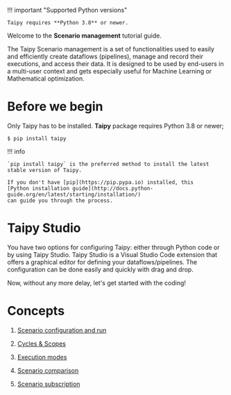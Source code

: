 !!! important "Supported Python versions"

    Taipy requires **Python 3.8** or newer.

Welcome to the **Scenario management** tutorial guide.

The Taipy Scenario management is a set of functionalities used to easily and efficiently 
create dataflows (pipelines), manage and record their executions, and access their data.
It is designed to be used by end-users in a multi-user context and gets especially useful 
for Machine Learning or Mathematical optimization.

# Before we begin

Only Taipy has to be installed. **Taipy** package requires Python 3.8 or newer;

``` console
$ pip install taipy
```

!!! info 

    `pip install taipy` is the preferred method to install the latest stable version of Taipy.
    
    If you don't have [pip](https://pip.pypa.io) installed, this 
    [Python installation guide](http://docs.python-guide.org/en/latest/starting/installation/)
    can guide you through the process.


# Taipy Studio

You have two options for configuring Taipy: either through Python code or by using Taipy Studio. 
Taipy Studio is a Visual Studio Code extension that offers a graphical editor for defining your 
dataflows/pipelines. The configuration can be done easily and quickly with drag and drop.

Now, without any more delay, let's get started with the coding!

# Concepts

1. [Scenario configuration and run](step_01/index.md)

2. [Cycles & Scopes](step_04/index.md)

3. [Execution modes](step_07/index.md)

4. [Scenario comparison](step_08/index.md)

5. [Scenario subscription](step_09/index.md)
